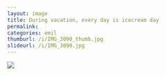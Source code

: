 ```yaml
---
layout: image
title: During vacation, every day is icecream day
permalink: 
categories: emil
thumburl: /i/IMG_3090_thumb.jpg
slideurl: /i/IMG_3090.jpg 
---
```

![]({{site.url}}/i/IMG_3090.jpg)
